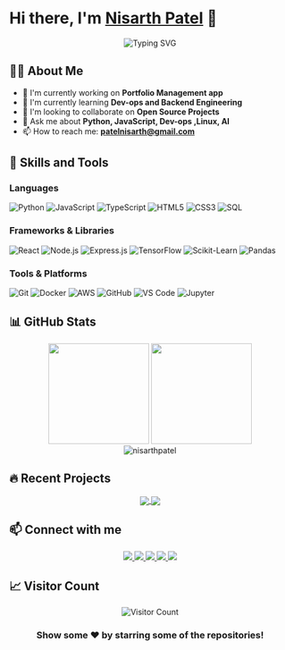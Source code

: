 # Hi there, I'm [Nisarth Patel](https://github.com/nisarthpatel/) 👋
<div align="center">
  <img src="https://readme-typing-svg.herokuapp.com?font=Fira+Code&size=25&duration=3000&pause=1000&color=2C974B&center=true&vCenter=true&width=435&lines=Full+Stack+Developer;Data+Scientist;Open+Source+Contributor;Always+Learning+New+Things" alt="Typing SVG" />
</div>

## 👨‍💻 About Me
- 🔭 I'm currently working on **Portfolio Management app**
- 🌱 I'm currently learning **Dev-ops and Backend Engineering**
- 👯 I'm looking to collaborate on **Open Source Projects**
- 💬 Ask me about **Python, JavaScript, Dev-ops ,Linux, AI**
- 📫 How to reach me: **patelnisarth@gmail.com**


## 🚀 Skills and Tools

### Languages
![Python](https://img.shields.io/badge/Python-3776AB?style=for-the-badge&logo=python&logoColor=white)
![JavaScript](https://img.shields.io/badge/JavaScript-F7DF1E?style=for-the-badge&logo=javascript&logoColor=black)
![TypeScript](https://img.shields.io/badge/TypeScript-007ACC?style=for-the-badge&logo=typescript&logoColor=white)
![HTML5](https://img.shields.io/badge/HTML5-E34F26?style=for-the-badge&logo=html5&logoColor=white)
![CSS3](https://img.shields.io/badge/CSS3-1572B6?style=for-the-badge&logo=css3&logoColor=white)
![SQL](https://img.shields.io/badge/SQL-4479A1?style=for-the-badge&logo=mysql&logoColor=white)

### Frameworks & Libraries
![React](https://img.shields.io/badge/React-20232A?style=for-the-badge&logo=react&logoColor=61DAFB)
![Node.js](https://img.shields.io/badge/Node.js-339933?style=for-the-badge&logo=nodedotjs&logoColor=white)
![Express.js](https://img.shields.io/badge/Express.js-000000?style=for-the-badge&logo=express&logoColor=white)
![TensorFlow](https://img.shields.io/badge/TensorFlow-FF6F00?style=for-the-badge&logo=tensorflow&logoColor=white)
![Scikit-Learn](https://img.shields.io/badge/scikit_learn-F7931E?style=for-the-badge&logo=scikit-learn&logoColor=white)
![Pandas](https://img.shields.io/badge/Pandas-150458?style=for-the-badge&logo=pandas&logoColor=white)

### Tools & Platforms
![Git](https://img.shields.io/badge/Git-F05032?style=for-the-badge&logo=git&logoColor=white)
![Docker](https://img.shields.io/badge/Docker-2CA5E0?style=for-the-badge&logo=docker&logoColor=white)
![AWS](https://img.shields.io/badge/AWS-232F3E?style=for-the-badge&logo=amazon-aws&logoColor=white)
![GitHub](https://img.shields.io/badge/GitHub-100000?style=for-the-badge&logo=github&logoColor=white)
![VS Code](https://img.shields.io/badge/VS_Code-007ACC?style=for-the-badge&logo=visual-studio-code&logoColor=white)
![Jupyter](https://img.shields.io/badge/Jupyter-F37626.svg?&style=for-the-badge&logo=Jupyter&logoColor=white)

## 📊 GitHub Stats

<div align="center">
  <img height="180em" src="https://github-readme-stats.vercel.app/api?username=nisarthpatel&show_icons=true&theme=react&include_all_commits=true&count_private=true"/>
  <img height="180em" src="https://github-readme-stats.vercel.app/api/top-langs/?username=nisarthpatel&layout=compact&langs_count=7&theme=react"/>
</div>

<div align="center">
  <img src="https://github-readme-streak-stats.herokuapp.com/?user=nisarthpatel&theme=react" alt="nisarthpatel" />
</div>

## 🔥 Recent Projects

<div align="center">
  <a href="https://github.com/nisarthpatel/Twitter-Clone-App">
    <img align="center" src="https://github-readme-stats.vercel.app/api/pin/?username=nisarthpatel&repo=Twitter-Clone-App&theme=react" />
  </a>
  <a href="https://github.com/nisarthpatel/Movie-App-MDB">
    <img align="center" src="https://github-readme-stats.vercel.app/api/pin/?username=nisarthpatel&repo=Movie-App-MDB&theme=react" />
  </a>
</div>

## 📫 Connect with me

<div align="center">
  <a href="https://twitter.com/nisarthpatel_" target="_blank">
    <img src="https://img.shields.io/badge/Twitter-1DA1F2?style=for-the-badge&logo=twitter&logoColor=white" target="_blank">
  </a>
  <a href="https://linkedin.com/in/nisarthpatel" target="_blank">
    <img src="https://img.shields.io/badge/LinkedIn-0077B5?style=for-the-badge&logo=linkedin&logoColor=white" target="_blank">
  </a>
  <a href="https://medium.com/@nisarthpatel" target="_blank">
    <img src="https://img.shields.io/badge/Medium-12100E?style=for-the-badge&logo=medium&logoColor=white" target="_blank">
  </a>
  <a href="mailto:patelnisarth@email.com">
    <img src="https://img.shields.io/badge/Email-D14836?style=for-the-badge&logo=gmail&logoColor=white" target="_blank">
  </a>
  <a href="https://dev.to/nisarthpatel" target="_blank">
    <img src="https://img.shields.io/badge/dev.to-0A0A0A?style=for-the-badge&logo=devdotto&logoColor=white" target="_blank">
  </a>
</div>

## 📈 Visitor Count

<div align="center">
  <img src="https://profile-counter.glitch.me/nisarthpatel/count.svg" alt="Visitor Count" />
</div>

<div align="center">
  
  ### Show some ❤️ by starring some of the repositories!
  
</div>
